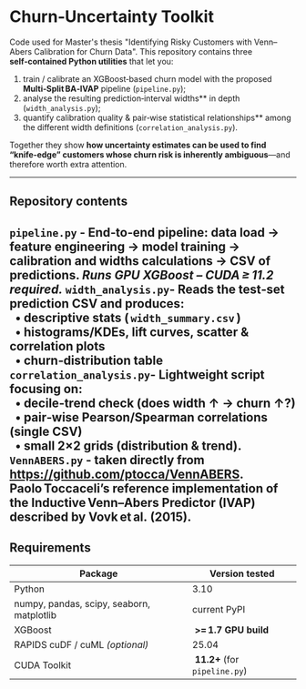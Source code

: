 # Churn‑Uncertainty Toolkit

Code used for Master's thesis "Identifying Risky Customers with Venn–Abers Calibration for Churn Data". This repository contains three **self‑contained Python utilities** that let you:

1. train / calibrate an XGBoost‑based churn model with the proposed **Multi‑Split BA‑IVAP** pipeline (`pipeline.py`);
2. analyse the resulting prediction‑interval widths** in depth (`width_analysis.py`);
3. quantify calibration quality & pair‑wise statistical relationships** among the different width definitions (`correlation_analysis.py`).

Together they show **how uncertainty estimates can be used to find “knife‑edge” customers whose churn risk is inherently ambiguous**—and therefore worth extra attention.



---

## Repository contents
`pipeline.py` - End‑to‑end pipeline: data load → feature engineering → model training → calibration and widths calculations → CSV of predictions.  *Runs **GPU XGBoost** – CUDA ≥ 11.2 required.* 
`width_analysis.py`- Reads the test‑set prediction CSV and produces:<br>  • descriptive stats ( `width_summary.csv` )<br>  • histograms/KDEs, lift curves, scatter & correlation plots<br>  • churn‑distribution table 
`correlation_analysis.py`- Lightweight script focusing on:<br>  • decile‑trend check (does width ↑ → churn ↑?)<br>  • pair‑wise Pearson/Spearman correlations (single CSV)<br>  • small 2×2 grids (distribution & trend). 
`VennABERS.py` - taken directly from https://github.com/ptocca/VennABERS. Paolo Toccaceli’s reference implementation of the Inductive Venn–Abers Predictor (IVAP) described by Vovk et al. (2015).
---

## Requirements

| Package | Version tested |
|---------|----------------|
| Python  | 3.10 |
| numpy, pandas, scipy, seaborn, matplotlib | current PyPI |
| XGBoost  | **>= 1.7 GPU build** |
| RAPIDS cuDF / cuML *(optional)* | 25.04 |
| CUDA Toolkit | **11.2+** (for `pipeline.py`) |




